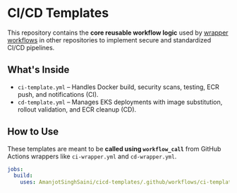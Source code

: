 # CI/CD Templates

This repository contains the **core reusable workflow logic** used by [wrapper workflows](https://github.com/AmanjotSinghSaini/cicd-wrapper) in other repositories to implement secure and standardized CI/CD pipelines.


## What's Inside

- `ci-template.yml` – Handles Docker build, security scans, testing, ECR push, and notifications (CI).
- `cd-template.yml` – Manages EKS deployments with image substitution, rollout validation, and ECR cleanup (CD).

## How to Use

These templates are meant to be **called using `workflow_call`** from GitHub Actions wrappers like `ci-wrapper.yml` and `cd-wrapper.yml`.

```yaml
jobs:
  build:
    uses: AmanjotSinghSaini/cicd-templates/.github/workflows/ci-template.yml@main
